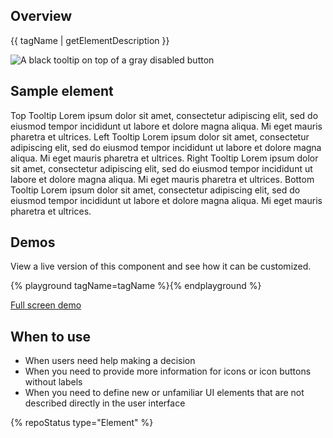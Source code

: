 ## Overview

{{ tagName | getElementDescription }}

<uxdot-example width-adjustment="230px">
  <img src="{{ './tooltip-sample-element.png' | url }}" alt="A black tooltip on top of a gray disabled button">
</uxdot-example>

## Sample element

<rh-tooltip position="top">
  <rh-button>Top Tooltip</rh-button>
  <span slot="content">Lorem ipsum dolor sit amet, consectetur adipiscing elit, sed do eiusmod tempor incididunt ut
    labore et dolore magna aliqua. Mi eget mauris pharetra et ultrices.</span>
</rh-tooltip>
<rh-tooltip position="left">
  <rh-button>Left Tooltip</rh-button>
  <span slot="content">Lorem ipsum dolor sit amet, consectetur adipiscing elit, sed do eiusmod tempor incididunt ut
    labore et dolore magna aliqua. Mi eget mauris pharetra et ultrices.</span>
</rh-tooltip>
<rh-tooltip position="right">
  <rh-button>Right Tooltip</rh-button>
  <span slot="content">Lorem ipsum dolor sit amet, consectetur adipiscing elit, sed do eiusmod tempor incididunt ut
    labore et dolore magna aliqua. Mi eget mauris pharetra et ultrices.</span>
</rh-tooltip>
<rh-tooltip position="bottom">
  <rh-button>Bottom Tooltip</rh-button>
  <span slot="content">Lorem ipsum dolor sit amet, consectetur adipiscing elit, sed do eiusmod tempor incididunt ut
    labore et dolore magna aliqua. Mi eget mauris pharetra et ultrices.</span>
</rh-tooltip>


## Demos
View a live version of this component and see how it can be customized.

{% playground tagName=tagName %}{% endplayground %}

<rh-cta><a href="{{ './demo/' | url }}">Full screen demo</a></rh-cta>


## When to use 
- When users need help making a decision
- When you need to provide more information for icons or icon buttons without labels
- When you need to define new or unfamiliar UI elements that are not described directly in the user interface

{% repoStatus type="Element" %}


